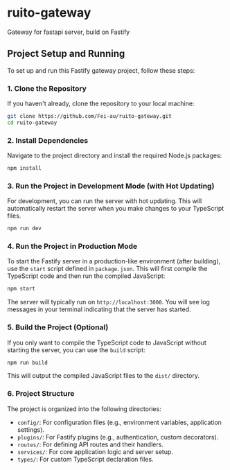 # ruito-gateway
Gateway for fastapi server, build on Fastify

## Project Setup and Running

To set up and run this Fastify gateway project, follow these steps:

### 1. Clone the Repository

If you haven't already, clone the repository to your local machine:

```bash
git clone https://github.com/Fei-au/ruito-gateway.git
cd ruito-gateway
```

### 2. Install Dependencies

Navigate to the project directory and install the required Node.js packages:

```bash
npm install
```

### 3. Run the Project in Development Mode (with Hot Updating)

For development, you can run the server with hot updating. This will automatically restart the server when you make changes to your TypeScript files.

```bash
npm run dev
```

### 4. Run the Project in Production Mode

To start the Fastify server in a production-like environment (after building), use the `start` script defined in `package.json`. This will first compile the TypeScript code and then run the compiled JavaScript:

```bash
npm start
```

The server will typically run on `http://localhost:3000`. You will see log messages in your terminal indicating that the server has started.

### 5. Build the Project (Optional)

If you only want to compile the TypeScript code to JavaScript without starting the server, you can use the `build` script:

```bash
npm run build
```

This will output the compiled JavaScript files to the `dist/` directory.

### 6. Project Structure

The project is organized into the following directories:
- `config/`: For configuration files (e.g., environment variables, application settings).
- `plugins/`: For Fastify plugins (e.g., authentication, custom decorators).
- `routes/`: For defining API routes and their handlers.
- `services/`: For core application logic and server setup.
- `types/`: For custom TypeScript declaration files.
